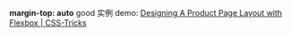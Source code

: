 


**margin-top: auto**
good 实例 demo: [Designing A Product Page Layout with Flexbox | CSS-Tricks](https://css-tricks.com/designing-a-product-page-layout-with-flexbox/)



